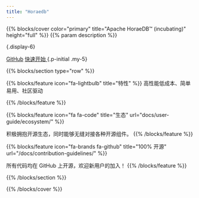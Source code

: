```yaml
---
title: "Horaedb"
---
```


{{% blocks/cover color="primary" title="Apache HoraeDB™ (incubating)" height="full" %}}
{{% param description %}}

{.display-6}

<a class="btn btn-lg btn-secondary" href="https://github.com/apache/horaedb">GitHub<i class="fab fa-github ms-2 "></i></a>
<a class="btn btn-lg btn-secondary" href="docs/getting-started/">
快速开始<i class="fas fa-arrow-alt-circle-right ms-2"></i>
</a>
{.p-initial .my-5}

{{% blocks/section type="row" %}}

{{% blocks/feature icon="fa-lightbulb" title="特性" %}}
高性能低成本、简单易用、社区驱动

{{% /blocks/feature %}}

{{% blocks/feature icon="fa fa-code" title="生态" url="docs/user-guide/ecosystem/" %}}

积极拥抱开源生态，同时能够无缝对接各种开源组件。
{{% /blocks/feature %}}

{{% blocks/feature icon="fa-brands fa-github" title="100% 开源" url="/docs/contribution-guidelines/" %}}

所有代码均在 GitHub 上开源，欢迎新用户的加入！
{{% /blocks/feature %}}

{{% /blocks/section %}}

{{% /blocks/cover %}}
